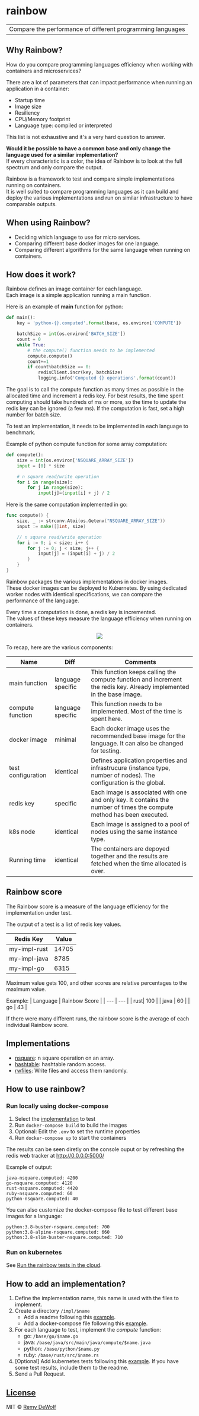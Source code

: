 # rainbow
<table>
<tr>
<td>
  Compare the performance of different programming languages
</td>
</tr>
</table>

## Why Rainbow?

How do you compare programming languages efficiency when working with containers and microservices?  

There are a lot of parameters that can impact performance when running an application in a container:
* Startup time
* Image size
* Resiliency
* CPU/Memory footprint
* Language type: compiled or interpreted

This list is not exhaustive and it's a very hard question to answer.  
  
**Would it be possible to have a common base and only change the language used for a similar implementation?**  
If every characteristic is a color, the idea of Rainbow is to look at the full spectrum and only compare the output.  

Rainbow is a framework to test and compare simple implementations running on containers.  
It is well suited to compare programming languages as it can build and deploy the various implementations and run on similar infrastructure to have comparable outputs.

## When using Rainbow?

* Deciding which language to use for micro services.
* Comparing different base docker images for one language.
* Comparing different algorithms for the same language when running on containers.

## How does it work?

Rainbow defines an image container for each language.  
Each image is a simple application running a main function.  

Here is an example of **main** function for python:

```python
def main():
    key = 'python-{}.computed'.format(base, os.environ['COMPUTE'])

    batchSize = int(os.environ['BATCH_SIZE'])
    count = 0
    while True:
        # the compute() function needs to be implemented
        compute.compute()
        count+=1
        if count%batchSize == 0:
            redisClient.incr(key, batchSize)
            logging.info('Computed {} operations'.format(count))
```

The goal is to call the compute function as many times as possible in the allocated time and increment a redis key. For best results, the time spent computing should take hundreds of ms or more, so the time to update the redis key can be ignored (a few ms). If the computation is fast, set a high number for batch size.

To test an implementation, it needs to be implemented in each language to benchmark.  

Example of python compute function for some array computation:

```python
def compute():
    size = int(os.environ['NSQUARE_ARRAY_SIZE'])
    input = [0] * size

    # n square read/write operation
    for i in range(size):
        for j in range(size):
            input[j]=(input[i] + j) / 2
```

Here is the same computation implemented in go:

```go
func compute() {
	size, _ := strconv.Atoi(os.Getenv("NSQUARE_ARRAY_SIZE"))
	input := make([]int, size)

	// n square read/write operation
	for i := 0; i < size; i++ {
		for j := 0; j < size; j++ {
			input[j] = (input[i] + j) / 2
		}
	}
}
```

Rainbow packages the various implementations in docker images.  
These docker images can be deployed to Kubernetes. By using dedicated worker nodes with identical specifications, we can compare the performance of the language.  

Every time a computation is done, a redis key is incremented.  
The values of these keys measure the language efficiency when running on containers.  
  
<p align="center">
  <img src="/img/architecture.png">
</p>
  
To recap, here are the various components:

| Name | Diff | Comments |
| --- | --- | --- |
| main function | language specific | This function keeps calling the compute function and increment the redis key. Already implemented in the base image. |
| compute function | language specific | This function needs to be implemented. Most of the time is spent here. |
| docker image | minimal | Each docker image uses the recommended base image for the language. It can also be changed for testing. |
| test configuration | identical | Defines application properties and infrastrucure (instance type, number of nodes). The configuration is the global. |
| redis key | specific | Each image is associated with one and only key. It contains the number of times the compute method has been executed. |
| k8s node | identical | Each image is assigned to a pool of nodes using the same instance type. |
| Running time | identical | The containers are depoyed together and the results are fetched when the time allocated is over. |

## Rainbow score

The Rainbow score is a measure of the language efficiency for the implementation under test.  

The output of a test is a list of redis key values.  

| Redis Key | Value |
| --- | --- |
| my-impl-rust| 14705 |
| my-impl-java | 8785 |
| my-impl-go | 6315 |

Maximum value gets 100, and other scores are relative percentages to the maximum value.

Example:
| Language | Rainbow Score |
| --- | --- |
| rust| 100 |
| java | 60 |
| go | 43 |

If there were many different runs, the rainbow score is the average of each individual Rainbow score.

## Implementations

* [nsquare](/impl/nsquare): n square operation on an array.
* [hashtable](/impl/hashtable): hashtable random access.
* [rwfiles](/impl/rwfiles): Write files and access them randomly.

## How to use rainbow?

### Run locally using docker-compose

1. Select the [implementation](/impl) to test
1. Run `docker-compose build` to build the images
1. Optional: Edit the `.env` to set the runtime properties
1. Run `docker-compose up` to start the containers

The results can be seen diretly on the console ouput or by refreshing the redis web tracker at http://0.0.0.0:5000/

Example of output:
```
java-nsquare.computed: 4200
go-nsquare.computed: 4120
rust-nsquare.computed: 4420
ruby-nsquare.computed: 60
python-nsquare.computed: 40
```

You can also customize the docker-compose file to test different base images for a language:
```
python:3.8-buster-nsquare.computed: 700
python:3.8-alpine-nsquare.computed: 660
python:3.8-slim-buster-nsquare.computed: 710
```

### Run on kubernetes

See [Run the rainbow tests in the cloud](/k8s/README.md).

## How to add an implementation?

1. Define the implementation name, this name is used with the files to implement.
1. Create a directory `/impl/$name`
    * Add a readme following this [example](/impl/nsquare).
    * Add a docker-compose file following this [example](/impl/nsquare/docker-compose.yml).
1. For each language to test, implement the *compute* function:
    * go: `/base/go/$name.go`
    * java: `/base/java/src/main/java/compute/$name.java`
    * python: `/base/python/$name.py`
    * ruby: `/base/rust/src/$name.rs`
1. [Optional] Add kubernetes tests following this [example](k8s/tests/nsquare.yaml). If you have some test results, include them to the readme.
1. Send a Pull Request.

## [License](LICENSE)

MIT © [Remy DeWolf](https://github.com/RemyDeWolf)
